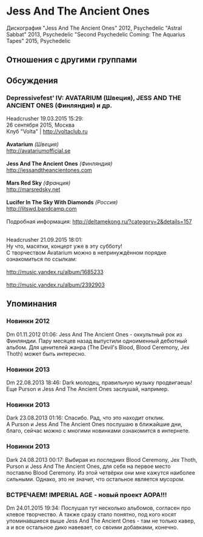# Jess And The Ancient Ones

Дискография
"Jess And The Ancient Ones" 2012, Psychedelic
"Astral Sabbat" 2013, Psychedelic
"Second Psychedelic Coming: The Aquarius Tapes" 2015, Psychedelic

## Отношения с другими группами


## Обсуждения

### Depressivefest' IV: AVATARIUM (Швеция), JESS AND THE ANCIENT ONES (Финляндия) и др.

Headcrusher 19.03.2015 15:29:
<BR>26 сентября 2015, Москва<BR>Клуб "Volta" | <A HREF="http://voltaclub.ru" TARGET="_blank">http://voltaclub.ru</A><BR><BR><B>Avatarium</B> <I>(Швеция)</I><BR><A HREF="http://avatariumofficial.se" TARGET="_blank">http://avatariumofficial.se</A><BR><BR><B>Jess And The Ancient Ones</B> <I>(Финляндия)</I><BR><A HREF="http://jessandtheancientones.com" TARGET="_blank">http://jessandtheancientones.com</A><BR><BR><B>Mars Red Sky</B> <I>(Франция)</I><BR><A HREF="http://marsredsky.net" TARGET="_blank">http://marsredsky.net</A><BR><BR><B>Lucifer In The Sky With Diamonds</B> <I>(Россия)</I><BR><A HREF="http://litswd.bandcamp.com" TARGET="_blank">http://litswd.bandcamp.com</A><BR><BR>Подробная информация: <A HREF="http://deltamekong.ru/?category=2&details=157" TARGET="_blank">http://deltamekong.ru/?category=2&details=157</A><BR><BR>

Headcrusher 21.09.2015 18:01:
<BR>Ну что, масятки, концерт уже в эту субботу!<BR>С творчеством Avatarium можно в непринуждённом порядке ознакомиться по ссылкам:<BR><BR><A HREF="http://music.yandex.ru/album/1685233" TARGET="_blank">http://music.yandex.ru/album/1685233</A><BR><BR><A HREF="http://music.yandex.ru/album/2392903" TARGET="_blank">http://music.yandex.ru/album/2392903</A>



## Упоминания

### Новинки 2012

Dm 01.11.2012 01:06:
Jess And The Ancient Ones - оккультный рок из Финляндии. Пару месяцев назад выпустили одноименный дебютный альбом. Для ценителей жанра (The Devil's Blood, Blood Ceremony, Jex Thoth) может быть интересно.

### Новинки 2013

Dm 22.08.2013 18:46:
Dark молодец, правильную музыку продвигаешь! Еще Purson и Jess And The Ancient Ones заслушай, например.

### Новинки 2013

Dark 23.08.2013 01:16:
Спасибо. Рад, что это находит отклик.<BR>А Purson и Jess And The Ancient Ones послушаю в ближайшие дни, благо, сейчас можно с многими новинками ознакомится в интернете.

### Новинки 2013

Dark 24.08.2013 00:17:
Выбирая из последних Blood Ceremony, Jex Thoth, Purson и Jess And The Ancient Ones, для себя на первое место поставлю Blood Ceremony. Из этой четвёрки они мне кажутся наиболее сильными. Однако, это не значит, что остальное является мусором. 

### ВСТРЕЧАЕМ! IMPERIAL AGE - новый проект АОРА!!!

Dm 24.01.2015 19:34:
Послушал тут несколько альбомов, согласен про клевое творчество. А также сразу стало понятно, под кого косят упоминавшиеся выше Jess And The Ancient Ones - там не только кавер, а и все остальное дико навевает, со своими добавками, конечно.

